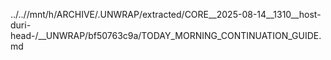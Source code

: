../..//mnt/h/ARCHIVE/.UNWRAP/extracted/CORE__2025-08-14__1310__host-duri-head-/__UNWRAP/bf50763c9a/TODAY_MORNING_CONTINUATION_GUIDE.md